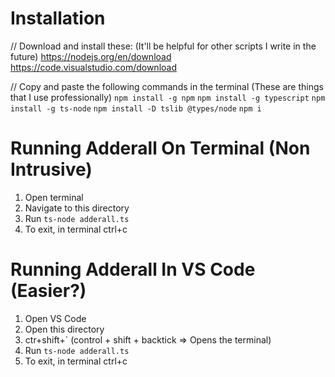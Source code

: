 # Installation
// Download and install these: (It'll be helpful for other scripts I write in the future)
https://nodejs.org/en/download
https://code.visualstudio.com/download

// Copy and paste the following commands in the terminal (These are things that I use professionally)
`npm install -g npm`
`npm install -g typescript`
`npm install -g ts-node`
`npm install -D tslib @types/node`
`npm i`

# Running Adderall On Terminal (Non Intrusive)
1. Open terminal
2. Navigate to this directory
3. Run `ts-node adderall.ts`
4. To exit, in terminal ctrl+c

# Running Adderall In VS Code (Easier?)
1. Open VS Code
2. Open this directory
3. ctr+shift+` (control + shift + backtick => Opens the terminal)
4. Run `ts-node adderall.ts`
5. To exit, in terminal ctrl+c



